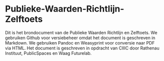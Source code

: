 # Publieke-Waarden-Richtlijn-Zelftoets

Dit is het brondocument van de Publieke Waarden Richtlijn en Zelftoets. We gebruiken Github voor versiebeheer omdat het document is geschreven in Markdown. We gebruiken Pandoc en Weasyprint voor conversie naar PDF via HTML. Het document is geschreven in opdracht van CIIIC door Rathenau Instituut, PublicSpaces en Waag Futurelab.
